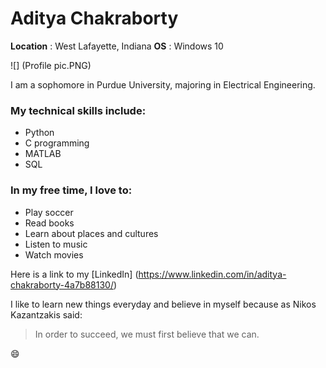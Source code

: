 # Aditya Chakraborty

**Location** : West Lafayette, Indiana
**OS** : Windows 10 

![] (Profile pic.PNG)

I am a sophomore in Purdue University, majoring in Electrical Engineering.

### My technical skills include:
* Python
* C programming
* MATLAB
* SQL

### In my free time, I love to:
* Play soccer
* Read books
* Learn about places and cultures 
* Listen to music
* Watch movies

Here is a link to my [LinkedIn] (https://www.linkedin.com/in/aditya-chakraborty-4a7b88130/)

I like to learn new things everyday and believe in myself because as Nikos Kazantzakis said:
> In order to succeed, we must first believe that we can.

:smile:
